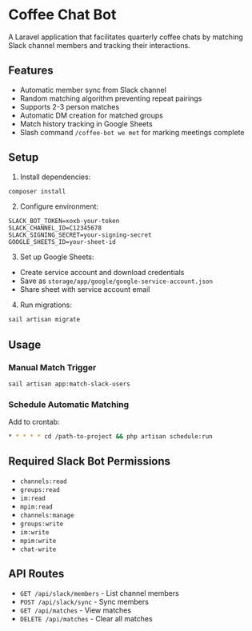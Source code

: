 # Coffee Chat Bot

A Laravel application that facilitates quarterly coffee chats by matching Slack channel members and tracking their interactions.

## Features
- Automatic member sync from Slack channel
- Random matching algorithm preventing repeat pairings
- Supports 2-3 person matches
- Automatic DM creation for matched groups
- Match history tracking in Google Sheets
- Slash command `/coffee-bot we met` for marking meetings complete

## Setup

1. Install dependencies:
```bash
composer install
```

2. Configure environment:
```env
SLACK_BOT_TOKEN=xoxb-your-token
SLACK_CHANNEL_ID=C12345678
SLACK_SIGNING_SECRET=your-signing-secret
GOOGLE_SHEETS_ID=your-sheet-id
```

3. Set up Google Sheets:
- Create service account and download credentials
- Save as `storage/app/google/google-service-account.json`
- Share sheet with service account email

4. Run migrations:
```bash
sail artisan migrate
```

## Usage

### Manual Match Trigger
```bash
sail artisan app:match-slack-users
```

### Schedule Automatic Matching
Add to crontab:
```bash
* * * * * cd /path-to-project && php artisan schedule:run
```

## Required Slack Bot Permissions
- `channels:read`
- `groups:read`
- `im:read`
- `mpim:read`
- `channels:manage`
- `groups:write`
- `im:write`
- `mpim:write`
- `chat-write`

## API Routes
- `GET /api/slack/members` - List channel members
- `POST /api/slack/sync` - Sync members
- `GET /api/matches` - View matches
- `DELETE /api/matches` - Clear all matches
